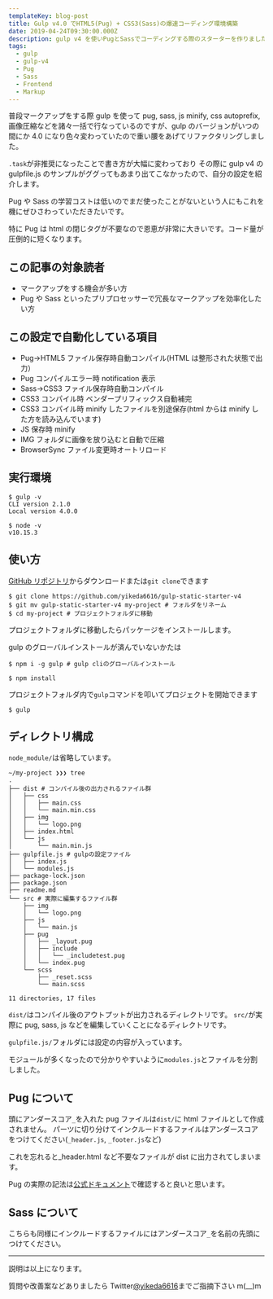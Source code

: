```yaml
---
templateKey: blog-post
title: Gulp v4.0 でHTML5(Pug) + CSS3(Sass)の爆速コーディング環境構築
date: 2019-04-24T09:30:00.000Z
description: gulp v4 を使いPugとSassでコーディングする際のスターターを作りました。
tags:
  - gulp
  - gulp-v4
  - Pug
  - Sass
  - Frontend
  - Markup
---
```


普段マークアップをする際 gulp を使って pug, sass, js minify, css autoprefix, 画像圧縮などを諸々一括で行なっているのですが、gulp のバージョンがいつの間にか 4.0 になり色々変わっていたので重い腰をあげてリファクタリングしました。

`.task`が非推奨になったことで書き方が大幅に変わっており
その際に gulp v4 の gulpfile.js のサンプルがググってもあまり出てこなかったので、自分の設定を紹介します。

Pug や Sass の学習コストは低いのでまだ使ったことがないという人にもこれを機にぜひさわっていただきたいです。

特に Pug は html の閉じタグが不要なので恩恵が非常に大きいです。コード量が圧倒的に短くなります。

## この記事の対象読者

- マークアップをする機会が多い方
- Pug や Sass といったプリプロセッサーで冗長なマークアップを効率化したい方

## この設定で自動化している項目

- Pug->HTML5 ファイル保存時自動コンパイル(HTML は整形された状態で出力）
- Pug コンパイルエラー時 notification 表示
- Sass->CSS3 ファイル保存時自動コンパイル
- CSS3 コンパイル時 ベンダープリフィックス自動補完
- CSS3 コンパイル時 minify したファイルを別途保存(html からは minify した方を読み込んでいます)
- JS 保存時 minify
- IMG フォルダに画像を放り込むと自動で圧縮
- BrowserSync ファイル変更時オートリロード

## 実行環境

```
$ gulp -v
CLI version 2.1.0
Local version 4.0.0

$ node -v
v10.15.3
```

## 使い方

[GitHub リポジトリ](https://github.com/yikeda6616/gulp-static-starter-v4)からダウンロードまたは`git clone`できます

```
$ git clone https://github.com/yikeda6616/gulp-static-starter-v4
$ git mv gulp-static-starter-v4 my-project # フォルダをリネーム
$ cd my-project # プロジェクトフォルダに移動
```

プロジェクトフォルダに移動したらパッケージをインストールします。

gulp のグローバルインストールが済んでいないかたは

```
$ npm i -g gulp # gulp cliのグローバルインストール
```

```
$ npm install
```

プロジェクトフォルダ内で`gulp`コマンドを叩いてプロジェクトを開始できます

```
$ gulp
```

## ディレクトリ構成

`node_module/`は省略しています。

```
~/my-project ❯❯❯ tree
.
├── dist # コンパイル後の出力されるファイル群
│   ├── css
│   │   ├── main.css
│   │   └── main.min.css
│   ├── img
│   │   └── logo.png
│   ├── index.html
│   └── js
│       └── main.min.js
├── gulpfile.js # gulpの設定ファイル
│   ├── index.js
│   └── modules.js
├── package-lock.json
├── package.json
├── readme.md
└── src # 実際に編集するファイル群
    ├── img
    │   └── logo.png
    ├── js
    │   └── main.js
    ├── pug
    │   ├── _layout.pug
    │   ├── include
    │   │   └── _includetest.pug
    │   └── index.pug
    └── scss
        ├── _reset.scss
        └── main.scss

11 directories, 17 files
```

`dist/`はコンパイル後のアウトプットが出力されるディレクトリです。
`src/`が実際に pug, sass, js などを編集していくことになるディレクトリです。

`gulpfile.js/`フォルダには設定の内容が入っています。

モジュールが多くなったので分かりやすいように`modules.js`とファイルを分割しました。

## Pug について

頭にアンダースコア`_`を入れた pug ファイルは`dist/`に html ファイルとして作成されません。
パーツに切り分けてインクルードするファイルはアンダースコアをつけてください(`_header.js`, `_footer.js`など)

これを忘れると\_header.html など不要なファイルが dist に出力されてしまいます。

Pug の実際の記法は[公式ドキュメント](https://pugjs.org/api/getting-started.html)で確認すると良いと思います。

## Sass について

こちらも同様にインクルードするファイルにはアンダースコア`_`を名前の先頭につけてください。

---

説明は以上になります。

質問や改善案などありましたら Twitter[@yikeda6616](https://twitter.com/yikeda6616)までご指摘下さい m(\_\_)m
